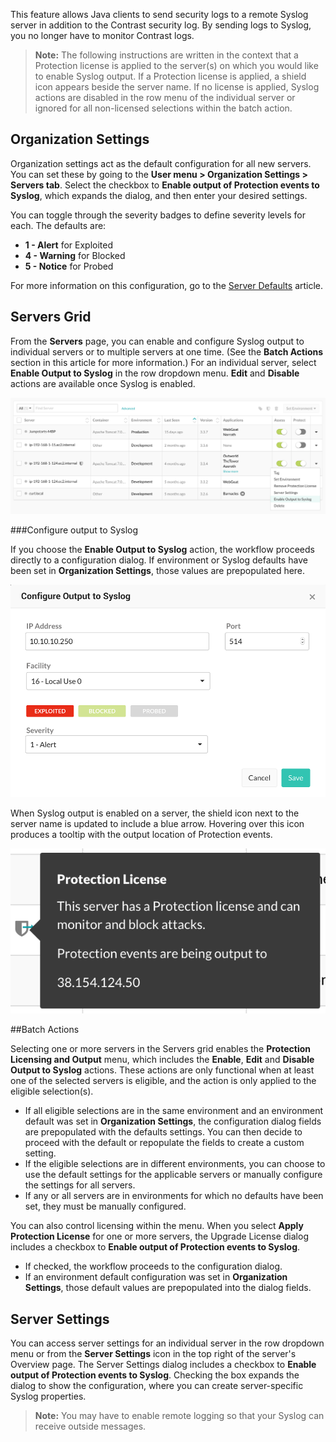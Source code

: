 <!--
title: "Output to Syslog"
description: "Overview of how to send protection events to Syslog"
tags: "user server Protection Syslog Output"
-->

This feature allows Java clients to send security logs to a remote Syslog server in addition to the Contrast security log. By sending logs to Syslog, you no longer have to monitor Contrast logs. 

> **Note:** The following instructions are written in the context that a Protection license is applied to the server(s) on which you would like to enable Syslog output. If a Protection license is applied, a shield icon appears beside the server name. If no license is applied, Syslog actions are disabled in the row menu of the individual server or ignored for all non-licensed selections within the batch action.

## Organization Settings

Organization settings act as the default configuration for all new servers. You can set these by going to the **User menu > Organization Settings > Servers tab**. Select the checkbox to **Enable output of Protection events to Syslog**, which expands the dialog, and then enter your desired settings.

You can toggle through the severity badges to define severity levels for each. The defaults are:

* **1 - Alert** for Exploited
* **4 - Warning** for Blocked
* **5 - Notice** for Probed

For more information on this configuration, go to the [Server Defaults](admin-orgsettings.html#org-server) article. 

## Servers Grid

From the **Servers** page, you can enable and configure Syslog output to individual servers or to multiple servers at one time. (See the **Batch Actions** section in this article for more information.) For an individual server, select **Enable Output to Syslog** in the row dropdown menu. **Edit** and **Disable** actions are available once Syslog is enabled.

<a href="assets/images/SyslogServersGridMenu.png" rel="lightbox" title="Individual server row menu"><img class="thumbnail" src="assets/images/SyslogServersGridMenu.png"/></a>

###Configure output to Syslog

If you choose the **Enable Output to Syslog** action, the workflow proceeds directly to a configuration dialog. If environment or Syslog defaults have been set in **Organization Settings**, those values are prepopulated here.

<a href="assets/images/Output-to-syslog-configure.png" rel="lightbox" title="Configure output to Syslog"><img class="thumbnail" src="assets/images/Output-to-syslog-configure.png"/></a>

When Syslog output is enabled on a server, the shield icon next to the server name is updated to include a blue arrow. Hovering over this icon produces a tooltip with the output location of Protection events. 

<a href="assets/images/SyslogProtectLicenseTooltip.png" rel="lightbox" title="Protection License/Syslog tooltip"><img class="thumbnail" src="assets/images/SyslogProtectLicenseTooltip.png"/></a>

##Batch Actions

Selecting one or more servers in the Servers grid enables the **Protection Licensing and Output** menu, which includes the **Enable**, **Edit** and **Disable Output to Syslog** actions. These actions are only functional when at least one of the selected servers is eligible, and the action is only applied to the eligible selection(s).

* If all eligible selections are in the same environment and an environment default was set in **Organization Settings**, the configuration dialog fields are prepopulated with the defaults settings. You can then decide to proceed with the default or repopulate the fields to create a custom setting.
* If the eligible selections are in different environments, you can choose to use the default settings for the applicable servers or manually configure the settings for all servers. 
* If any or all servers are in environments for which no defaults have been set, they must be manually configured.

You can also control licensing within the menu. When you select **Apply Protection License** for one or more servers, the Upgrade License dialog includes a checkbox to **Enable output of Protection events to Syslog**. 

* If checked, the workflow proceeds to the configuration dialog.
* If an environment default configuration was set in **Organization Settings**, those default values are prepopulated into the dialog fields.

## Server Settings

You can access server settings for an individual server in the row dropdown menu or from the **Server Settings** icon in the top right of the server's Overview page. The Server Settings dialog includes a checkbox to **Enable output of Protection events to Syslog**. Checking the box expands the dialog to show the configuration, where you can create server-specific Syslog properties.

> **Note:** You may have to enable remote logging so that your Syslog can receive outside messages. 
